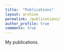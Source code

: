 ```yaml
---
title:  "Publications"
layout: archive
permalink: /publications/
author_profile: true
comments: true
---
```


My publications.
